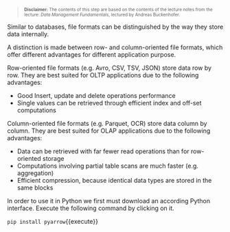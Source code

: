 

> <span style="font-size:10px">**Disclaimer:** The contents of this step are based on the contents of the lecture notes from the lecture: *Data Management Fundamentals*, lectured by Andreas Buckenhofer.</span>

Similar to databases, file formats can be distinguished by the way they store data internally.

A distinction is made between row- and column-oriented file formats, which offer different advantages for different application purpose.

Row-oriented file formats (e.g. Avro, CSV, TSV, JSON) store data row by row. 
They are best suited for OLTP applications due to the following advantages:
* Good Insert, update and delete operations performance
* Single values can be retrieved through efficient index and off-set
computations 

Column-oriented file formats (e.g. Parquet, OCR) store data column by column.
They are best suited for OLAP applications due to the following advantages:
* Data can be retrieved with far fewer read operations than for row-oriented storage
* Computations involving partial table scans are much faster (e.g. aggregation)
* Efficient compression, because identical data types are stored in the same blocks

In order to use it in Python we first must download an according Python interface. Execute the following command by clicking on it.<br>

`pip install pyarrow`{{execute}}

